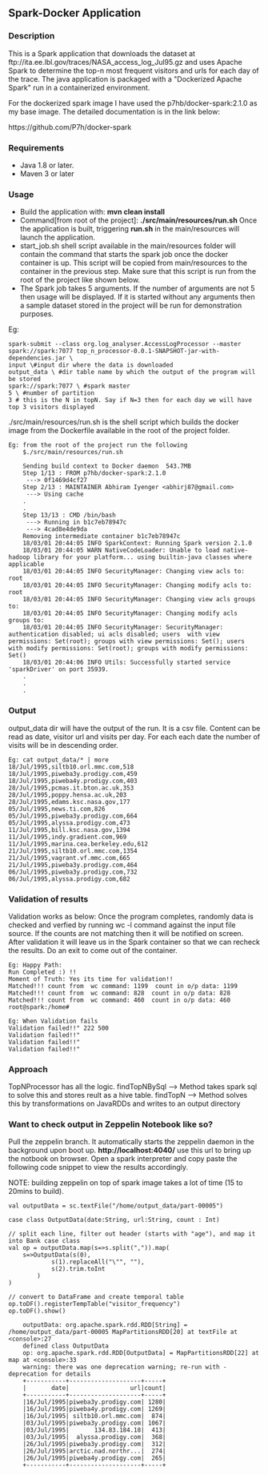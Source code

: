 <h2>Spark-Docker Application</h2>
<h3>Description</h3>
This is a Spark application that downloads the dataset at ftp://ita.ee.lbl.gov/traces/NASA_access_log_Jul95.gz and uses Apache Spark to determine the top-n most frequent visitors and urls for each day of the trace. The java application is packaged with a "Dockerized Apache Spark" run in a containerized environment. 

For the dockerized spark image I have used the p7hb/docker-spark:2.1.0 as my base image. The detailed documentation is in the link below:
<p>https://github.com/P7h/docker-spark</p>


<h3>Requirements</h3>
<ul>
    <li>Java 1.8 or later.</li>
    <li>Maven 3 or later</li>
</ul>
<h3>Usage</h3>
<ul>
    <li>Build the application with: <b>mvn clean install</b></li>
<li>Command[from root of the project]: <b>./src/main/resources/run.sh</b> Once the application is built, triggering <b>run.sh</b> in the main/resources will launch the application.</li>
<li>start_job.sh shell script available in the main/resources folder will contain the command that starts the spark job  once the docker container is up. This script will be copied from main/resources to the container in the previous step. Make sure that this script is run from the root of the project like shown below.</li>
<li>The Spark job takes 5 arguments. If the number of arguments are not 5 then usage will be displayed. If it is started without any arguments then a sample dataset stored in the project will be run for demonstration purposes.</li>
</ul>
<p>Eg: </p>

    spark-submit --class org.log_analyser.AccessLogProcessor --master spark://spark:7077 top_n_processor-0.0.1-SNAPSHOT-jar-with-dependencies.jar \
    input \#input dir where the data is downloaded
    output_data \ #dir table name by which the output of the program will be stored
    spark://spark:7077 \ #spark master
    5 \ #number of partition 
    3 # this is the N in topN. Say if N=3 then for each day we will have top 3 visitors displayed
    
./src/main/resources/run.sh is the shell script which builds the docker image from the Dockerfile available in the root of the project folder. 

    Eg: from the root of the project run the following
        $./src/main/resources/run.sh

        Sending build context to Docker daemon  543.7MB
        Step 1/13 : FROM p7hb/docker-spark:2.1.0
         ---> 0f1469d4cf27
        Step 2/13 : MAINTAINER Abhiram Iyenger <abhirj87@gmail.com>
         ---> Using cache
        .
        .
        Step 13/13 : CMD /bin/bash
         ---> Running in b1c7eb78947c
         ---> 4cad8e4de9da
        Removing intermediate container b1c7eb78947c
        18/03/01 20:44:05 INFO SparkContext: Running Spark version 2.1.0
        18/03/01 20:44:05 WARN NativeCodeLoader: Unable to load native-hadoop library for your platform... using builtin-java classes where applicable
        18/03/01 20:44:05 INFO SecurityManager: Changing view acls to: root
        18/03/01 20:44:05 INFO SecurityManager: Changing modify acls to: root
        18/03/01 20:44:05 INFO SecurityManager: Changing view acls groups to: 
        18/03/01 20:44:05 INFO SecurityManager: Changing modify acls groups to: 
        18/03/01 20:44:05 INFO SecurityManager: SecurityManager: authentication disabled; ui acls disabled; users  with view permissions: Set(root); groups with view permissions: Set(); users  with modify permissions: Set(root); groups with modify permissions: Set()
        18/03/01 20:44:06 INFO Utils: Successfully started service 'sparkDriver' on port 35939.
        .
        .
        .
        
<h3>Output</h3>

output_data dir will have the output of the run.
It is a csv file. Content can be read as date, visitor url and visits per day. For each each date the number of visits will be in descending order.

 
    Eg: cat output_data/* | more
    18/Jul/1995,siltb10.orl.mmc.com,518
    18/Jul/1995,piweba3y.prodigy.com,459
    18/Jul/1995,piweba4y.prodigy.com,403
    28/Jul/1995,pcmas.it.bton.ac.uk,353
    28/Jul/1995,poppy.hensa.ac.uk,203
    28/Jul/1995,edams.ksc.nasa.gov,177
    05/Jul/1995,news.ti.com,826
    05/Jul/1995,piweba3y.prodigy.com,664
    05/Jul/1995,alyssa.prodigy.com,473
    11/Jul/1995,bill.ksc.nasa.gov,1394
    11/Jul/1995,indy.gradient.com,969
    11/Jul/1995,marina.cea.berkeley.edu,612
    21/Jul/1995,siltb10.orl.mmc.com,1354
    21/Jul/1995,vagrant.vf.mmc.com,665
    21/Jul/1995,piweba3y.prodigy.com,464
    06/Jul/1995,piweba3y.prodigy.com,732
    06/Jul/1995,alyssa.prodigy.com,682



<h3>Validation of results</h3>


Validation works as below:
Once the program completes, randomly data is checked and verfied by running wc -l command against the input file source.
If the counts are not matching then it will be notified on screen.
After validation it will leave us in the Spark container so that we can recheck the results.
Do an exit to come out of the container.



    Eg: Happy Path:
    Run Completed :) !!
    Moment of Truth: Yes its time for validation!!
    Matched!!! count from  wc command: 1199  count in o/p data: 1199
    Matched!!! count from  wc command: 828  count in o/p data: 828
    Matched!!! count from  wc command: 460  count in o/p data: 460
    root@spark:/home# 
    
    Eg: When Validation fails
    Validation failed!!" 222 500
    Validation failed!!"
    Validation failed!!"
    Validation failed!!"
    
<h3>Approach</h3>
TopNProcessor has all the logic. 
findTopNBySql --> Method takes spark sql to solve this and stores reult as a hive table.
findTopN --> Method solves this by transformations on JavaRDDs and writes to an output directory
        

<h3>Want to check output in Zeppelin Notebook like so?</h3>
Pull the zeppelin branch. It automatically starts the zeppelin daemon in the background upon boot up.
<b>http://localhost:4040/</b> use this url to bring up the notbook on browser. Open a spark interpreter and copy paste the following code snippet to view the results accordingly.

NOTE: building zeppelin on top of spark image takes a lot of time (15 to 20mins to build).

    val outputData = sc.textFile("/home/output_data/part-00005")

    case class OutputData(date:String, url:String, count : Int)

    // split each line, filter out header (starts with "age"), and map it into Bank case class  
    val op = outputData.map(s=>s.split(",")).map(
        s=>OutputData(s(0), 
                s(1).replaceAll("\"", ""),
                s(2).trim.toInt
            )
    )

    // convert to DataFrame and create temporal table
    op.toDF().registerTempTable("visitor_frequency")
    op.toDF().show()

        outputData: org.apache.spark.rdd.RDD[String] = /home/output_data/part-00005 MapPartitionsRDD[20] at textFile at <console>:27
        defined class OutputData
        op: org.apache.spark.rdd.RDD[OutputData] = MapPartitionsRDD[22] at map at <console>:33
        warning: there was one deprecation warning; re-run with -deprecation for details
        +-----------+--------------------+-----+
        |       date|                 url|count|
        +-----------+--------------------+-----+
        |16/Jul/1995|piweba3y.prodigy.com| 1280|
        |16/Jul/1995|piweba4y.prodigy.com| 1269|
        |16/Jul/1995| siltb10.orl.mmc.com|  874|
        |03/Jul/1995|piweba3y.prodigy.com| 1067|
        |03/Jul/1995|       134.83.184.18|  413|
        |03/Jul/1995|  alyssa.prodigy.com|  368|
        |26/Jul/1995|piweba3y.prodigy.com|  312|
        |26/Jul/1995|arctic.nad.northr...|  274|
        |26/Jul/1995|piweba4y.prodigy.com|  265|
        +-----------+--------------------+-----+
